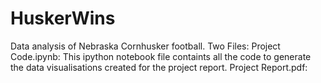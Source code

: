 # HuskerWins
Data analysis of Nebraska Cornhusker football.
Two Files:
  Project Code.ipynb:
    This ipython notebook file containts all the code to generate the data visualisations created for the project report.
  Project Report.pdf:
    
